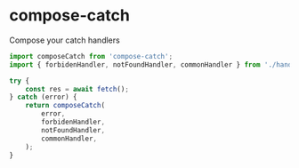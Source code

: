 # compose-catch 

Compose your catch handlers

```js
import composeCatch from 'compose-catch';
import { forbidenHandler, notFoundHandler, commonHandler } from './handlers';

try {
    const res = await fetch();
} catch (error) {
    return composeCatch(
        error,
        forbidenHandler,
        notFoundHandler,
        commonHandler,
    );
}
```
